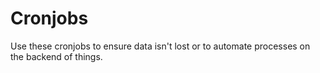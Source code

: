 # Cronjobs

Use these cronjobs to ensure data isn't lost or to automate processes on the backend of things.